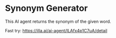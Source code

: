 # Synonym Generator

This AI agent returns the synonym of the given word.

Fast try: https://illa.ai/ai-agent/ILAfx4p1C7uA/detail
